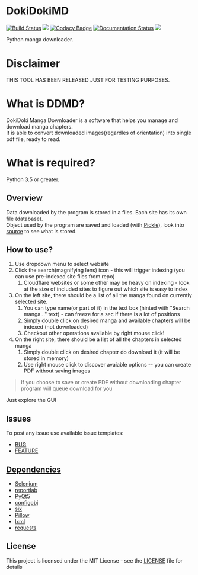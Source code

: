 # DokiDokiMD
[![Build Status](https://travis-ci.org/Konrad-Ziarko/DokiDokiMD.svg?branch=master)](https://travis-ci.org/Konrad-Ziarko/DokiDokiMD)
![](https://img.shields.io/github/issues/Konrad-Ziarko/DokiDokiMD.svg)
[![Codacy Badge](https://api.codacy.com/project/badge/Grade/76fa5ed5e113414fbb2d7ae6b12d00e1)](https://app.codacy.com/app/Konrad-Ziarko/DokiDokiMD?utm_source=github.com&utm_medium=referral&utm_content=Konrad-Ziarko/DokiDokiMD&utm_campaign=Badge_Grade_Dashboard)
[![Documentation Status](https://readthedocs.org/projects/dokidokimd/badge/?version=latest)](https://dokidokimd.readthedocs.io/en/latest/?badge=latest)
![](https://img.shields.io/github/license/Konrad-Ziarko/DokiDokiMD.svg)

Python manga downloader.

# Disclaimer
THIS TOOL HAS BEEN RELEASED JUST FOR TESTING PURPOSES.

# What is DDMD?
DokiDoki Manga Downloader is a software that helps you manage and download manga chapters.
<br>
It is able to convert downloaded images(regardles of orientation) into single pdf file, ready to read.

# What is required?
Python 3.5 or greater.

## Overview
Data downloaded by the program is stored in a files. Each site has its own file (database).
<br>
Object used by the program are saved and loaded (with [Pickle](https://docs.python.org/3/library/pickle.html)), look into [source](dokidokimd/models.py) to see what is stored.

## How to use?
1. Use dropdown menu to select website
2. Click the search(magnifying lens) icon - this will trigger indexing (you can use pre-indexed site files from repo)
    1. Cloudflare websites or some other may be heavy on indexing - look at the size of included sites to figure out which site is easy to index 
3. On the left site, there should be a list of all the manga found on currently selected site.
    1. You can type name(or part of it) in the text box (hinted with "Search manga..." text) - can freeze for a sec if there is a lot of positions
    2. Simply double click on desired manga and available chapters will be indexed (not downloaded)
    3. Checkout other operations available by right mouse click!
4. On the right site, there should be a list of all the chapters in selected manga
    1. Simply double click on desired chapter do download it (it will be stored in memory)
    2. Use right mouse click to discover avaiable options -- you can create PDF without saving images  

> If you choose to save or create PDF without downloading chapter program will queue download for you

Just explore the GUI

## Issues
To post any issue use available issue templates:
- [BUG](.github/ISSUE_TEMPLATE/bug_report.md)
- [FEATURE](.github/ISSUE_TEMPLATE/feature_request.md)

## [Dependencies](requirements.txt)
- [Selenium](https://github.com/SeleniumHQ/selenium)
- [reportlab](https://pypi.org/project/reportlab/)
- [PyQt5](https://pypi.org/project/PyQt5/)
- [configobj](https://pypi.org/project/configobj/)
- [six](https://pypi.org/project/six/)
- [Pillow](https://pypi.org/project/Pillow/)
- [lxml](https://pypi.org/project/lxml/)
- [requests](https://pypi.org/project/requests/)

## License
This project is licensed under the MIT License - see the [LICENSE](LICENSE) file for details
